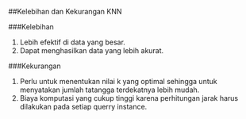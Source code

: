 ##Kelebihan dan Kekurangan KNN

###Kelebihan


1.	Lebih efektif di data yang besar.
2.	Dapat menghasilkan data yang lebih akurat.



###Kekurangan

1.	Perlu untuk menentukan nilai k yang optimal sehingga untuk menyatakan jumlah tatangga terdekatnya lebih mudah.
2.	Biaya komputasi yang cukup tinggi karena perhitungan jarak harus dilakukan pada setiap querry instance.


